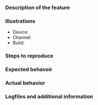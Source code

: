 <!------------------------------------------------------------------------------
--------------------------------------------------------------------------------

Thank you for wanting to file an issue! If you have a minute, please take the time to read our guide on writing a good bug-report:

    https://docs.ubports.com/en/latest/contribute/bugreporting.html

If not and you just want to get this over with, that's also quite alright. But please try to format your issue correctly, to make it easier for us to read. Below, we provide a template for a feature-request and a bug-report. Use common sense to determine what category your issue falls under and delete the template you don't need. Also, you don't need to stick to the templates under all circumstances. If you don't need a heading, remove it. If you think a new section will provide valuable information, add a new heading. We're not dogmatists, we're pragmatists who just want to be able to efficiently work with new issues.

--------------------------------------------------------------------------------
------------------------------------------------------------------------------->


<!------------------------------------------------------------------------------
-------- FEATURE-REQUEST -------------------------------------------------------
--------------------------------------------------------------------------------
-------- You're missing a feature in Ubuntu Touch that other operating ---------
-------- systems offer or that you think will just be very useful? -------------
-------- Sounds like you'll want to file a feature-request. --------------------
--------------------------------------------------------------------------------
------------------------------------------------------------------------------->

### Description of the feature
<!-- Describe what feature you'd like to see -->

### Illustrations
<!-- Are you ripping of another product? Maybe provide a screenshot to illustrate. -->
<!-- Are you a UI-Designer? Create a nice mockup to show what it could look like -->
<!-- Are you hilariously bad at drawing? Ok, then just delete this subsection. -->


<!------------------------------------------------------------------------------
-------- BUG-REPORT ------------------------------------------------------------
--------------------------------------------------------------------------------
-------- Something doesn't work the way you want it? That's a bug. -------------
--------------------------------------------------------------------------------
------------------------------------------------------------------------------->

- Device:
- Channel:
- Build:

### Steps to reproduce
<!-- Describe what causes your bug to occur -->


### Expected behavoir
<!-- Describe what you'd expect to happen -->


### Actual behavior
<!-- Describe what actually happens instead -->


### Logfiles and additional information
<!-- https://docs.ubports.com/en/latest/contribute/bugreporting.html#getting-logs -->
